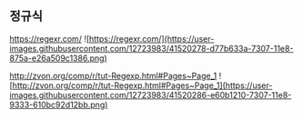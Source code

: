 
## 정규식

https://regexr.com/
![https://regexr.com/](https://user-images.githubusercontent.com/12723983/41520278-d77b633a-7307-11e8-875a-e26a509c1386.png)

http://zvon.org/comp/r/tut-Regexp.html#Pages~Page_1
![http://zvon.org/comp/r/tut-Regexp.html#Pages~Page_1](https://user-images.githubusercontent.com/12723983/41520286-e60b1210-7307-11e8-9333-610bc92d12bb.png)
